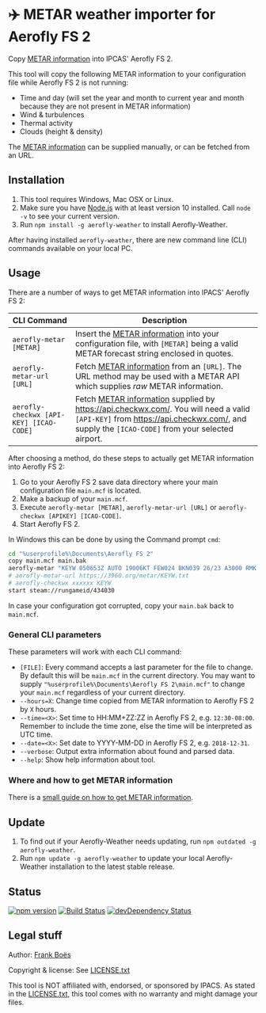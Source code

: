 ✈️ METAR weather importer for Aerofly FS 2
===========================================

Copy [METAR information](docs/README.md) into IPCAS' Aerofly FS 2. 

This tool will copy the following METAR information to your configuration file while Aerofly FS 2 is not running:

* Time and day (will set the year and month to current year and month because they are not present in METAR information)
* Wind & turbulences
* Thermal activity
* Clouds (height & density)

The [METAR information](docs/README.md) can be supplied manually, or can be fetched from an URL.

Installation
------------

1. This tool requires Windows, Mac OSX or Linux.
1. Make sure you have [Node.js](https://nodejs.org/) with at least version 10 installed. Call `node -v` to see your current version.
1. Run `npm install -g aerofly-weather` to install Aerofly-Weather.

After having installed `aerofly-weather`, there are new command line (CLI) commands available on your local PC.

Usage
-----

There are a number of ways to get METAR information into IPACS' Aerofly FS 2:

| CLI Command | Description |
| ----------- | ----------- |
| `aerofly-metar [METAR]` | Insert the [METAR information](docs/README.md) into your configuration file, with `[METAR]` being a valid METAR forecast string enclosed in quotes. |
| `aerofly-metar-url [URL]` | Fetch [METAR information](docs/README.md) from an `[URL]`. The URL method may be used with a METAR API which supplies _raw_ METAR information. |
| `aerofly-checkwx [API-KEY] [ICAO-CODE]` | Fetch [METAR information](docs/README.md) supplied by https://api.checkwx.com/. You will need a valid `[API-KEY]` from https://api.checkwx.com/, and supply the `[ICAO-CODE]` from your selected airport. |

After choosing a method, do these steps to actually get METAR information into Aerofly FS 2:

1. Go to your Aerofly FS 2 save data directory where your main configuration file `main.mcf` is located.
1. Make a backup of your `main.mcf`.
1. Execute `aerofly-metar [METAR]`, `aerofly-metar-url [URL]` or `aerofly-checkwx [APIKEY] [ICAO-CODE]`.
1. Start Aerofly FS 2.

In Windows this can be done by using the Command prompt `cmd`:

```bash
cd "%userprofile%\Documents\Aerofly FS 2"
copy main.mcf main.bak
aerofly-metar "KEYW 050653Z AUTO 19006KT FEW024 BKN039 26/23 A3000 RMK AO2 LTG DSNT W SLP159 T02610228"
# aerofly-metar-url https://3960.org/metar/KEYW.txt
# aerofly-checkwx xxxxxx KEYW
start steam://rungameid/434030
```
In case your configuration got corrupted, copy your `main.bak` back to `main.mcf`.

### General CLI parameters

These parameters will work with each CLI command:

* `[FILE]`: Every command accepts a last parameter for the file to change. By default this will be `main.mcf` in the current directory. You may want to supply `"%userprofile%\Documents\Aerofly FS 2\main.mcf"` to change your `main.mcf` regardless of your current directory.
* `--hours=X`: Change time copied from METAR information to Aerofly FS 2 by `X` hours.
* `--time=<X>`: Set time to HH:MM+ZZ:ZZ in Aerofly FS 2, e.g. `12:30-08:00`. Remember to include the time zone, else the time will be interpreted as UTC time.
* `--date=<X>`: Set date to YYYY-MM-DD in Aerofly FS 2, e.g. `2018-12-31`.
* `--verbose`: Output extra information about found and parsed data.
* `--help`: Show help information about tool.

### Where and how to get METAR information

There is a [small guide on how to get METAR information](docs/README.md).

Update
------

1. To find out if your Aerofly-Weather needs updating, run `npm outdated -g aerofly-weather`.
2. Run `npm update -g aerofly-weather` to update your local Aerofly-Weather installation to the latest stable release.

Status
-------

[![npm version](https://badge.fury.io/js/aerofly-weather.svg)](https://badge.fury.io/js/aerofly-weather)
[![Build Status](https://travis-ci.org/fboes/aerofly-weather.svg?branch=master)](https://travis-ci.org/fboes/aerofly-weather)
[![devDependency Status](https://david-dm.org/fboes/aerofly-weather/dev-status.svg)](https://david-dm.org/fboes/aerofly-weather?type=dev)

Legal stuff
-----------

Author: [Frank Boës](http://3960.org)

Copyright & license: See [LICENSE.txt](LICENSE.txt)

This tool is NOT affiliated with, endorsed, or sponsored by IPACS. As stated in the [LICENSE.txt](LICENSE.txt), this tool comes with no warranty and might damage your files.
